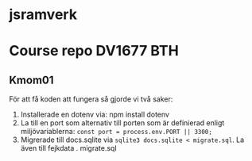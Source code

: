 # jsramverk
Course repo DV1677 BTH
====================
## Kmom01

För att få koden att fungera så gjorde vi två saker:
1. Installerade en dotenv via: npm install dotenv
2. La till en port som alternativ till porten som är definierad enligt miljövariablerna: ``const port = process.env.PORT || 3300;``
3. Migrerade till docs.sqlite via ```sqlite3 docs.sqlite < migrate.sql```. La även till fejkdata . migrate.sql